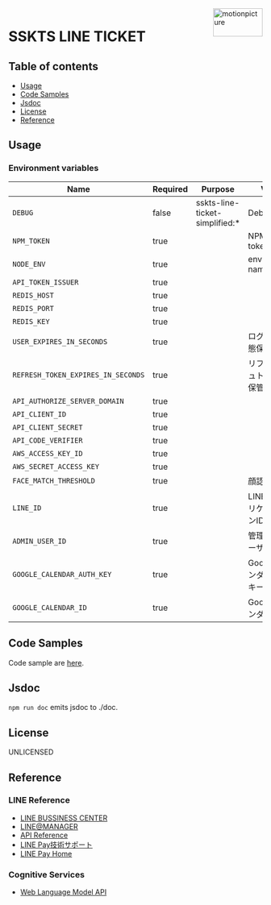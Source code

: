 <img src="https://motionpicture.jp/images/common/logo_01.svg" alt="motionpicture" title="motionpicture" align="right" height="56" width="98"/>

# SSKTS LINE TICKET

## Table of contents

* [Usage](#usage)
* [Code Samples](#code-samples)
* [Jsdoc](#jsdoc)
* [License](#license)
* [Reference](#reference)

## Usage

### Environment variables

| Name                               | Required | Purpose                        | Value             |
|------------------------------------|----------|--------------------------------|-------------------|
| `DEBUG`                            | false    | sskts-line-ticket-simplified:* | Debug             |
| `NPM_TOKEN`                        | true     |                                | NPM auth token    |
| `NODE_ENV`                         | true     |                                | environment name  |
| `API_TOKEN_ISSUER`                 | true     |                                |                   |
| `REDIS_HOST`                       | true     |                                |                   |
| `REDIS_PORT`                       | true     |                                |                   |
| `REDIS_KEY`                        | true     |                                |                   |
| `USER_EXPIRES_IN_SECONDS`          | true     |                                | ログイン状態保持期間        |
| `REFRESH_TOKEN_EXPIRES_IN_SECONDS` | true     |                                | リフレッシュトークン保管期間    |
| `API_AUTHORIZE_SERVER_DOMAIN`      | true     |                                |                   |
| `API_CLIENT_ID`                    | true     |                                |                   |
| `API_CLIENT_SECRET`                | true     |                                |                   |
| `API_CODE_VERIFIER`                | true     |                                |                   |
| `AWS_ACCESS_KEY_ID`                | true     |                                |                   |
| `AWS_SECRET_ACCESS_KEY`            | true     |                                |                   |
| `FACE_MATCH_THRESHOLD`             | true     |                                | 顔認証閾値             |
| `LINE_ID`                          | true     |                                | LINEBotアプリケーションID |
| `ADMIN_USER_ID`                    | true     |                                | 管理LINEユーザーID      |
| `GOOGLE_CALENDAR_AUTH_KEY`         | true     |                                | Googleカレンダー認証キー   |
| `GOOGLE_CALENDAR_ID`               | true     |                                | GoogleカレンダーID     |

## Code Samples

Code sample are [here](https://github.com/motionpicture/sskts-line-ticket-simplified/tree/master/example).

## Jsdoc

`npm run doc` emits jsdoc to ./doc.

## License

UNLICENSED

## Reference

### LINE Reference

* [LINE BUSSINESS CENTER](https://business.line.me/ja/)
* [LINE@MANAGER](https://admin-official.line.me/)
* [API Reference](https://devdocs.line.me/ja/)
* [LINE Pay技術サポート](https://pay.line.me/jp/developers/documentation/download/tech?locale=ja_JP)
* [LINE Pay Home](https://pay.line.me/jp/)

### Cognitive Services

* [Web Language Model API](https://westus.dev.cognitive.microsoft.com/docs/services/55de9ca4e597ed1fd4e2f104/operations/55de9ca4e597ed19b0de8a51)
